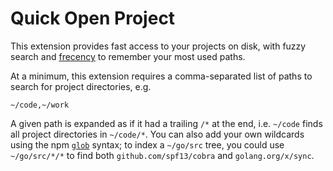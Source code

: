 # Quick Open Project

This extension provides fast access to your projects on disk, with fuzzy search and [frecency](https://slack.engineering/a-faster-smarter-quick-switcher-77cbc193cb60) to remember your most used paths.

At a minimum, this extension requires a comma-separated list of paths to search for project directories, e.g.

    ~/code,~/work

A given path is expanded as if it had a trailing `/*` at the end, i.e. `~/code` finds all project directories in `~/code/*`. You can also add your own wildcards using the npm [`glob`](https://www.npmjs.com/package/glob) syntax; to index a `~/go/src` tree, you could use `~/go/src/*/*` to find both `github.com/spf13/cobra` and `golang.org/x/sync`.
